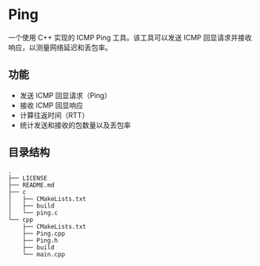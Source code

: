 # Ping
一个使用 C++ 实现的 ICMP Ping 工具。该工具可以发送 ICMP 回显请求并接收响应，以测量网络延迟和丢包率。

## 功能

- 发送 ICMP 回显请求（Ping）
- 接收 ICMP 回显响应
- 计算往返时间（RTT）
- 统计发送和接收的包数量以及丢包率

## 目录结构
```
.
├── LICENSE
├── README.md
├── c
│   ├── CMakeLists.txt
│   ├── build
│   └── ping.c
└── cpp
    ├── CMakeLists.txt
    ├── Ping.cpp
    ├── Ping.h
    ├── build
    └── main.cpp

```

